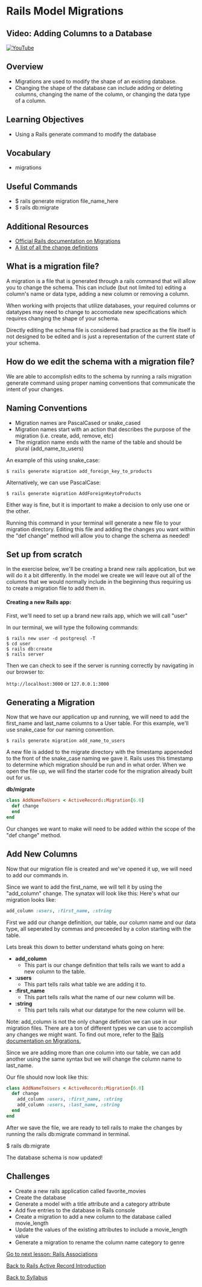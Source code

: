 # Rails Model Migrations

## Video: Adding Columns to a Database
[![YouTube](http://img.youtube.com/vi/M6Zr-q_2c80/0.jpg)](https://www.youtube.com/watch?v=M6Zr-q_2c80)

## Overview
- Migrations are used to modify the shape of an existing database.
- Changing the shape of the database can include adding or deleting columns, changing the name of the column, or changing the data type of a column.

## Learning Objectives
- Using a Rails generate command to modify the database

## Vocabulary
- migrations

## Useful Commands
- $ rails generate migration file_name_here
- $ rails db:migrate

## Additional Resources
- <a href="https://edgeguides.rubyonrails.org/active_record_migrations.html" target="blank">Official Rails documentation on Migrations</a>
- <a href="https://edgeguides.rubyonrails.org/active_record_migrations.html#using-the-change-method" target="blank">A list of all the change definitions</a>

## What is a migration file?
A migration is a file that is generated through a rails command that will allow you to change the schema. This can include (but not limited to) editing a column's name or data type, adding a new column or removing a column. 

When working with projects that utilize databases, your required columns or datatypes may need to change to accomodate new specifications which requires changing the shape of your schema. 

Directly editing the schema file is considered bad practice as the file itself is not designed to be edited and is just a representation of the current state of your schema.

## How do we edit the schema with a migration file?

We are able to accomplish edits to the schema by running a rails migration generate command using proper naming conventions that communicate the intent of your changes. 

## Naming Conventions
- Migration names are PascalCased or snake_cased
- Migration names start with an action that describes the purpose of the migration (i.e. create, add, remove, etc)
- The migration name ends with the name of the table and should be plural (add_name_to_users)


An example of this using snake_case: 
```
$ rails generate migration add_foreign_key_to_products
```

Alternatively, we can use PascalCase:

```
$ rails generate migration AddForeignKeytoProducts
```

Either way is fine, but it is important to make a decision to only use one or the other.

Running this command in your terminal will generate a new file to your migration directory. Editing this file and adding the changes you want within the "def change" method will allow you to change the schema as needed! 

## Set up from scratch

In the exercise below, we'll be creating a brand new rails application, but we will do it a bit differently. In the model we create we will leave out all of the columns that we would normally include in the beginning thus requiring us to create a migration file to add them in. 


#### Creating a new Rails app:

First, we'll need to set up a brand new rails app, which we will call "user"

In our terminal, we will type the following commands:
```
$ rails new user -d postgresql -T
$ cd user
$ rails db:create
$ rails server
```

Then we can check to see if the server is running correctly by navigating in our browser to:

`http://localhost:3000`
or
`127.0.0.1:3000`

## Generating a Migration
Now that we have our application up and running, we will need to add the first_name and last_name columns to a User table. For this example, we'll use snake_case for our naming convention.

```
$ rails generate migration add_name_to_users
```

A new file is added to the migrate directory with the timestamp appeneded to the front of the snake_case naming we gave it. Rails uses this timestamp to determine which migration should be run and in what order. When we open the file up, we will find the starter code for the migration already built out for us.

**db/migrate**
```ruby
class AddNameToUsers < ActiveRecord::Migration[6.0]
  def change
  end
end
```

Our changes we want to make will need to be added within the scope of the "def change" method.

## Add New Columns
Now that our migration file is created and we've opened it up, we will need to add our commands in. 

Since we want to add the first_name, we will tell it by using the "add_column" change. The synatax will look like this:
Here's what our migration looks like:

```ruby
add_column :users, :first_name, :string
```

First we add our change definition, our table, our column name and our data type, all seperated by commas and preceeded by a colon starting with the table. 

Lets break this down to better understand whats going on here:
- **add_column**
  - This part is our change definition that tells rails we want to add a new column to the table.
- **:users**
  - This part tells rails what table we are adding it to.
- **:first_name**
  - This part tells rails what the name of our new column will be.
- **:string**
  - This part tells rails what our datatype for the new column will be. 

Note: add_column is not the only change defintion we can use in our migration files. There are a ton of different types we can use to accomplish any changes we might want. To find out more, refer to the <a href="https://edgeguides.rubyonrails.org/active_record_migrations.html" target="blank">Rails documentation on Migrations.</a>

Since we are adding more than one column into our table, we can add another using the same syntax but we will change the column name to last_name.

Our file should now look like this:
```ruby
class AddNameToUsers < ActiveRecord::Migration[6.0]
  def change
    add_column :users, :first_name, :string
    add_column :users, :last_name, :string
  end
end
```

After we save the file, we are ready to tell rails to make the changes by running the rails db:migrate command in terminal.

$ rails db:migrate

The database schema is now updated!

## Challenges
- Create a new rails application called favorite_movies
- Create the database
- Generate a model with a title attribute and a category attribute
- Add five entries to the database in Rails console
- Create a migration to add a new column to the database called movie_length
- Update the values of the existing attributes to include a movie_length value
- Generate a migration to rename the column name category to genre

[Go to next lesson: Rails Associations](./associations.md)

[Back to Rails Active Record Introduction](./active_record_intro.md)

[Back to Syllabus](../README.md)
